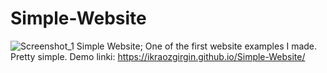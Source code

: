 # Simple-Website
![Screenshot_1](https://user-images.githubusercontent.com/69799407/188818520-dfa9f7bb-069a-48f1-a08d-378618508ead.png)
Simple Website; One of the first website examples I made. Pretty simple.
Demo linki:
https://ikraozgirgin.github.io/Simple-Website/
